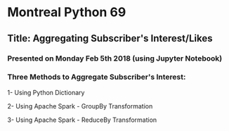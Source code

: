 # Montreal Python 69 
## Title: Aggregating Subscriber's Interest/Likes

### Presented on Monday Feb 5th 2018 (using Jupyter Notebook)
### Three Methods to Aggregate Subscriber's Interest: 

  1- Using Python Dictionary

  2- Using Apache Spark - GroupBy Transformation

  3- Using Apache Spark - ReduceBy Transformation
